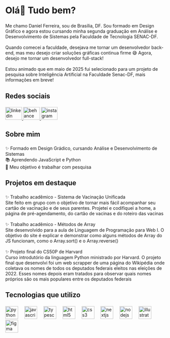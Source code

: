 <h1 align="left">Olá👋 Tudo bem?</h1>

###

<p align="left">Me chamo Daniel Ferreira, sou de Brasília, DF. Sou formado em Design Gráfico e agora estou cursando minha segunda graduação em Análise e Desenvolvimento de Sistemas pela Faculdade de Tecnologia SENAC-DF.<br><br>Quando comecei a faculdade, desejava me tornar um desenvolvedor back-end, mas meu desejo criar soluções gráficas continua firme 😅 Agora, desejo me tornar um desenvolvedor full-stack!<br><br>Estou animado que em maio de 2025 fui selecionado para um projeto de pesquisa  sobre Inteligência Artificial na Faculdade Senac-DF, mais informações em breve!</p>

###

<h2 align="left">Redes sociais</h2>

###

<div align="left">
  <a href="https://www.linkedin.com/in/dandastico/" target="_blank">
    <img src="https://raw.githubusercontent.com/maurodesouza/profile-readme-generator/master/src/assets/icons/social/linkedin/default.svg" width="52" height="40" alt="linkedin logo"  />
  </a>
  <a href="https://www.behance.net/dandastico" target="_blank">
    <img src="https://raw.githubusercontent.com/maurodesouza/profile-readme-generator/master/src/assets/icons/social/behance/default.svg" width="52" height="40" alt="behance logo"  />
  </a>
  <a href="https://www.instagram.com/dandastico/" target="_blank">
    <img src="https://raw.githubusercontent.com/maurodesouza/profile-readme-generator/master/src/assets/icons/social/instagram/default.svg" width="52" height="40" alt="instagram logo"  />
  </a>
</div>

###

<h2 align="left">Sobre mim</h2>

###

<p align="left">✨ Formado em Design Grádico, cursando Análise e Desenvolvimento de Sistemas<br>📚 Aprendendo JavaScript e Python<br>🎯 Meu objetivo é trabalhar com pesquisa</p>

###

<h2 align="left">Projetos em destaque</h2>

###

<p align="left">✨ Trabalho acadêmico - Sistema de Vacinação Unificada<br>Site feito em grupo com o objetivo de tornar mais fácil acompanhar seu cartão de vacinação e de seus parentes. Projetei e codifiquei a home, a página de pré-agendamento, do cartão de vacinas e do roteiro das vacinas<br><br>✨ Trabalho acadêmico - Métodos de Array<br>Site desenvolvido para a aula de Linguagem de Programação para Web I. O objetivo do site é explicar e demonstrar como alguns métodos de Array do JS funcionam, como o Array.sort() e o Array.reverse()<br><br>✨ Projeto final do CS50P de Harvard<br>Curso introdutório da linguagem Python ministrado por Harvard. O projeto final que desenvolvi foi um web scrapper de uma página do Wikipédia onde coletava os nomes de todos os deputados federais eleitos nas eleições de 2022. Esses nomes depois eram tratados para observar quais nomes próprios são os mais populares entre os deputados federais</p>

###

<h2 align="left">Tecnologias que utilizo</h2>

###

<div align="left">
  <img src="https://cdn.jsdelivr.net/gh/devicons/devicon/icons/python/python-original.svg" height="40" alt="python logo"  />
  <img width="12" />
  <img src="https://cdn.jsdelivr.net/gh/devicons/devicon/icons/javascript/javascript-original.svg" height="40" alt="javascript logo"  />
  <img width="12" />
  <img src="https://cdn.jsdelivr.net/gh/devicons/devicon/icons/typescript/typescript-original.svg" height="40" alt="typescript logo"  />
  <img width="12" />
  <img src="https://cdn.jsdelivr.net/gh/devicons/devicon/icons/html5/html5-original.svg" height="40" alt="html5 logo"  />
  <img width="12" />
  <img src="https://cdn.jsdelivr.net/gh/devicons/devicon/icons/css3/css3-original.svg" height="40" alt="css3 logo"  />
  <img width="12" />
  <img src="https://cdn.jsdelivr.net/gh/devicons/devicon/icons/nextjs/nextjs-original.svg" height="40" alt="nextjs logo"  />
  <img width="12" />
  <img src="https://cdn.jsdelivr.net/gh/devicons/devicon/icons/nodejs/nodejs-original.svg" height="40" alt="nodejs logo"  />
  <img width="12" />
  <img src="https://cdn.jsdelivr.net/gh/devicons/devicon/icons/illustrator/illustrator-plain.svg" height="40" alt="illustrator logo"  />
  <img width="12" />
  <img src="https://cdn.jsdelivr.net/gh/devicons/devicon/icons/figma/figma-original.svg" height="40" alt="figma logo"  />
</div>

###
